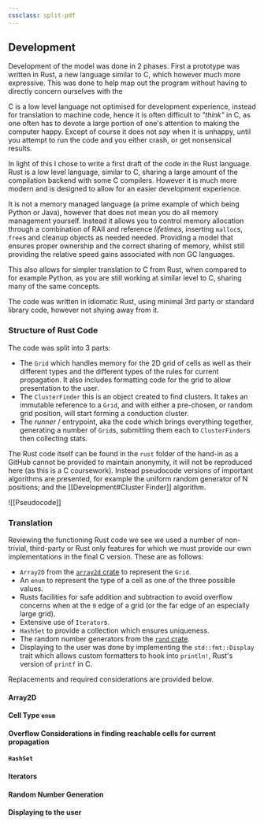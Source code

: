 ```yaml
---
cssclass: split-pdf
---
```


## Development

Development of the model was done in 2 phases. First a prototype was written in Rust, a new language similar to C, which however much more expressive. This was done to help map out the program without having to directly concern ourselves with the

C is a low level language not optimised for development experience, instead for translation to machine code, hence it is often difficult to *"think"* in C, as one often has to devote a large portion of one's attention to making the computer happy. Except of course it does not *say* when it is unhappy, until you attempt to run the code and you either crash, or get nonsensical results.

In light of this I chose to write a first draft of the code in the Rust  language. Rust is a low level language, similar to C, sharing a large amount of the compilation backend with some C compilers. However it is much more modern and is designed to allow for an easier development experience.

It is not a memory managed language (a prime example of which being Python or Java), however that does not mean you do all memory management yourself. Instead it allows you to control memory allocation through a combination of RAII and reference *lifetimes*, inserting `malloc`s, `free`s and cleanup objects as needed needed. Providing a model that ensures proper ownership and the correct sharing of memory, whilst still providing the relative speed gains associated with non GC languages.

This also allows for simpler translation to C from Rust, when compared to for example Python, as you are still working at similar level to C, sharing many of the same concepts.

The code was written in idiomatic Rust, using minimal 3rd party or standard library code, however not shying away from it.

### Structure of Rust Code

The code was split into 3 parts:

- The `Grid` which handles memory for the 2D grid of cells as well as their different types and the different types of the rules for current propagation. It also includes formatting code for the grid to allow presentation to the user.
- The `ClusterFinder` this is an object created to find clusters. It takes an immutable reference to a `Grid`, and with either a pre-chosen, or random grid position, will start forming a conduction cluster.
- The *runner* / entrypoint, aka the code which brings everything together, generating a number of `Grid`s, submitting them each to `ClusterFinder`s then collecting stats.

The Rust code itself can be found in the `rust` folder of the hand-in as a GitHub cannot be provided to maintain anonymity, it will not be reproduced here (as this is a C coursework). Instead pseudocode versions of important algorithms are presented, for example the uniform random generator of N positions; and the [[Development#Cluster Finder]] algorithm.

![[Pseudocode]]

### Translation

Reviewing the functioning Rust code we see we used a number of non-trivial, third-party or Rust only features for which we must provide our own implementations in the final C version. These are as follows:

- `Array2D` from the [`array2d` crate](https://crates.io/crates/array2d) to represent the `Grid`.
- An `enum` to represent the type of a cell as one of the three possible values.
- Rusts facilities for safe addition and subtraction to avoid overflow concerns when at the `0` edge of a grid (or the far edge of an especially large grid).
- Extensive use of `Iterator`s.
- `HashSet` to provide a collection which ensures uniqueness.
- The random number generators from the [`rand` crate](https://crates.io/crates/rand).
- Displaying to the user was done by implementing the `std::fmt::Display` trait which allows custom formatters to hook into `println!`, Rust's version of `printf` in C.

Replacements and required considerations are provided below.

#### Array2D

#### Cell Type `enum`

#### Overflow Considerations in finding reachable cells for current propagation

#### `HashSet`

#### Iterators

#### Random Number Generation

#### Displaying to the user
